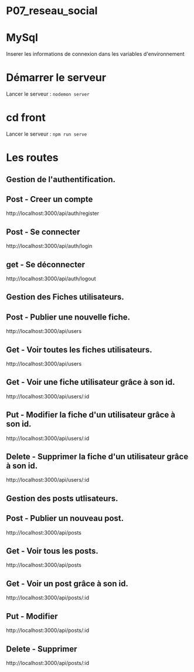 # P07_reseau_social

# MySql
Inserer les informations de connexion dans les variables d'environnement

# Démarrer le serveur
Lancer le serveur : `nodemon server`
# cd front
Lancer le serveur : `npm run serve`

# Les routes

## Gestion de l'authentification.
## Post - Creer un compte
http://localhost:3000/api/auth/register
## Post - Se connecter
http://localhost:3000/api/auth/login
## get - Se déconnecter
http://localhost:3000/api/auth/logout


## Gestion des Fiches utilisateurs.
## Post - Publier une nouvelle fiche.
http://localhost:3000/api/users
## Get - Voir toutes les fiches utilisateurs.
http://localhost:3000/api/users
## Get - Voir une fiche utilisateur grâce à son id.
http://localhost:3000/api/users/:id
## Put - Modifier la fiche d'un utilisateur grâce à son id.
http://localhost:3000/api/users/:id
## Delete - Supprimer la fiche d'un utilisateur grâce à son id.
http://localhost:3000/api/users/:id


## Gestion des posts utlisateurs.
## Post - Publier un nouveau post.
http://localhost:3000/api/posts
## Get - Voir tous les posts.
http://localhost:3000/api/posts
## Get - Voir un post grâce à son id.
http://localhost:3000/api/posts/:id
## Put - Modifier
http://localhost:3000/api/posts/:id
## Delete - Supprimer
http://localhost:3000/api/posts/:id
